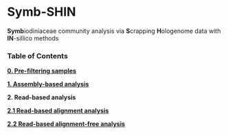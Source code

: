 # Symb-SHIN
**Symb**iodiniaceae community analysis via **S**crapping **H**ologenome data with **IN**-sillico methods

### Table of Contents

**[0. Pre-filtering samples](0_sampleinfo_preprocess.md)**

**[1. Assembly-based analysis](1_Assembly-based.md)**

**2. Read-based analysis**

**[ 2.1 Read-based alignment analysis](2.1_Read-based_alignment.md)**

**[ 2.2 Read-based alignment-free analysis](2.2_Read-based_alignment-free.md)**


